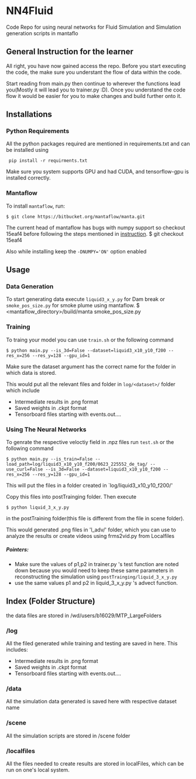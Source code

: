 # NN4Fluid
Code Repo for using neural networks for Fluid Simulation and Simulation generation scripts in mantaflo

## General Instruction for the learner

All right, you have now gained access the repo. Before you start executing the code, the make sure you understant the flow of data within the code. 

Start reading from main.py then continue to wherever the functions lead you(Mostly it will lead you to trainer.py :D). Once you understand the code flow it would be easier for you to make changes and build further onto it.

## Installations

### Python Requirements

All the python packages required are mentioned in requirements.txt and can be installed using 

``` pip install -r requirments.txt```

Make sure you system supports GPU and had CUDA, and tensorflow-gpu is installed correctly.


### Mantaflow

To install `mantaflow`, run:

    $ git clone https://bitbucket.org/mantaflow/manta.git

The current head of mantaflow has bugs with numpy support so checkout 15eaf4 before following the steps mentioned in [instruction](http://mantaflow.com/install.html). 
    $ git checkout 15eaf4
    
Also while installing keep the `-DNUMPY='ON'` option enabled

## Usage

### Data Generation

To start generating data execute `liquid3_x_y.py` for Dam break or `smoke_pos_size.py` for smoke plume using mantaflow.
    $ <mantaflow_directory>/build/manta smoke_pos_size.py

### Training 

To traing your model you can use `train.sh` or the following command

    $ python main.py --is_3d=False --dataset=liquid3_x10_y10_f200 --res_x=256 --res_y=128 --gpu_id=1

Make sure the dataset argument has the correct name for the folder in which data is stored.

This would put all the relevant files and folder in `log/<dataset>/` folder which include 
- Intermediate  results in .png format
- Saved weights in .ckpt format
- Tensorboard files starting with events.out....

### Using The Neural Networks

To genrate the respective veloctiy field in .npz files run `test.sh` or the following command

    $ python main.py --is_train=False --load_path=log/liquid3_x10_y10_f200/0623_225552_de_tag/ --use_curl=False --is_3d=False --dataset=liquid3_x10_y10_f200 --res_x=256 --res_y=128 --gpu_id=1 

This will put the files in a folder created in `log/liquid3_x10_y10_f200/' 

Copy this files into postTrainging folder. Then execute

    $ python liquid_3_x_y.py
in the postTraining folder(this file is different from the file in scene folder).

This would generated .png files in 'l_adv/' folder, which you can use to analyze the results or create videos using frms2vid.py from Localfiles

##### Pointers:

- Make sure the values of p1,p2 in trainer.py 's test function are noted down because you would need to keep these same parameters in reconstructing the simulation using `postTrainging/liquid_3_x_y.py`
-  use the same values p1 and p2 in liquid_3_x_y.py 's advect function.

## Index (Folder Structure)

the data files are stored in /wd/users/b16029/MTP_LargeFolders

### /log
All the filed generated while training and testing are saved in here. This includes:
- Intermediate  results in .png format
- Saved weights in .ckpt format
- Tensorboard files starting with events.out....

### /data
All the simulation data generated is saved here with respective dataset name

### /scene

All the simulation scripts are stored in /scene folder

### /localfiles

All the files needed to create results are stored in localFiles, which can be run on one's local system.
